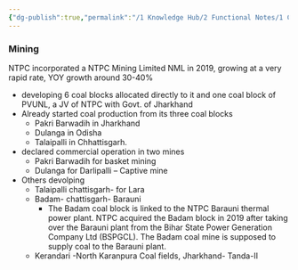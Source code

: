 ```yaml
---
{"dg-publish":true,"permalink":"/1 Knowledge Hub/2 Functional Notes/1 Career Notes/4 NTPC/1 NTPC Business/Mining/","noteIcon":""}
---
```


### **Mining**

NTPC incorporated a NTPC Mining Limited NML in 2019, growing at a very rapid rate, YOY growth around 30-40%

- developing 6 coal blocks allocated directly to it and one coal block of PVUNL, a JV of NTPC with Govt. of Jharkhand
- Already started coal production from its three coal blocks
    - Pakri Barwadih in Jharkhand
    - Dulanga in Odisha
    - Talaipalli in Chhattisgarh.
- declared commercial operation in two mines
    - Pakri Barwadih for basket mining
    - Dulanga for Darlipalli – Captive mine
- Others devolping
    - Talaipalli chattisgarh- for Lara
    - Badam- chattisgarh- Barauni
	    - The Badam coal block is linked to the NTPC Barauni thermal power plant. NTPC acquired the Badam block in 2019 after taking over the Barauni plant from the Bihar State Power Generation Company Ltd (BSPGCL). The Badam coal mine is supposed to supply coal to the Barauni plant.
    - Kerandari -North Karanpura Coal fields, Jharkhand- Tanda-II